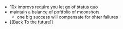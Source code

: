 - 10x improvs require you let go of status quo
- maintain a balance of poftfolio of moonshots
	- one big success will compensate for ohter failures
- [[Back To the future]]